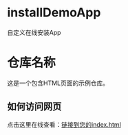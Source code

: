 # installDemoApp
自定义在线安装App

# 仓库名称
这是一个包含HTML页面的示例仓库。
 
## 如何访问网页
点击这里在线查看：[链接到您的index.html](https://github.com/wumeixia/installDemoApp/blob/main/index.html)
